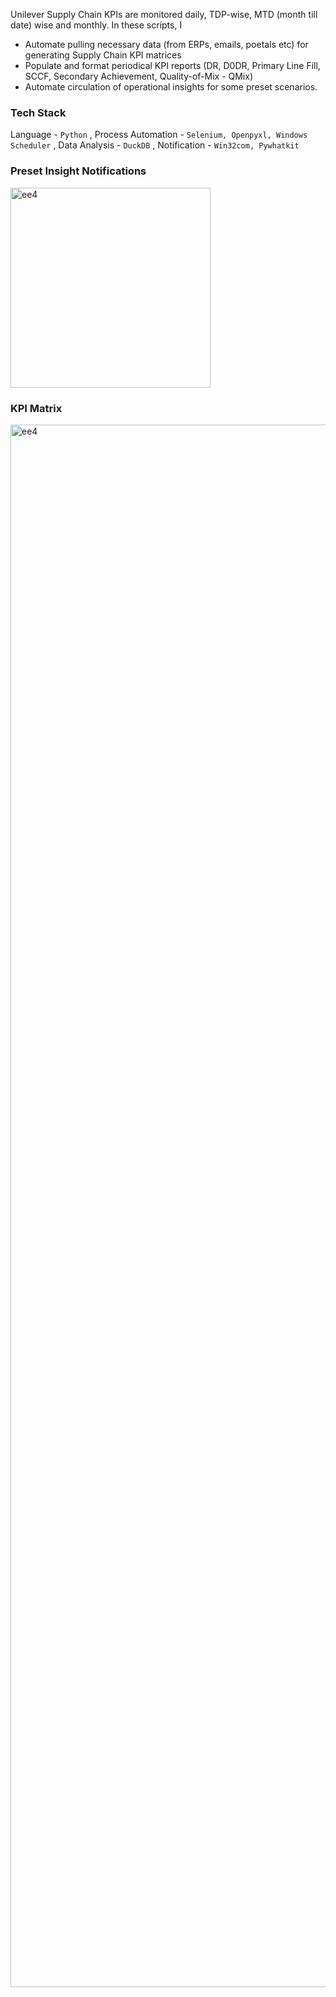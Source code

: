 Unilever Supply Chain KPIs are monitored daily, TDP-wise, MTD (month till date) wise and monthly. In these scripts, I
- Automate pulling necessary data (from ERPs, emails, poetals etc) for generating Supply Chain KPI matrices
- Populate and format periodical KPI reports (DR, D0DR, Primary Line Fill, SCCF, Secondary Achievement, Quality-of-Mix - QMix)
- Automate circulation of operational insights for some preset scenarios.

### Tech Stack
Language - `Python` , Process Automation - `Selenium, Openpyxl, Windows Scheduler` , Data Analysis - `DuckDB` , Notification - `Win32com, Pywhatkit`

### Preset Insight Notifications
<img width="320" alt="ee4" src="https://github.com/shithi30/Supply-Chain-KPI-Matrix-Generation/assets/43873081/a745897e-8b74-4cc2-92d4-f2e3c12d8f95">

### KPI Matrix
<img width="2500" alt="ee4" src="https://github.com/shithi30/Supply-Chain-KPI-Matrix-Generation/assets/43873081/eba35c5b-22c0-4780-8e14-52c50e6f49f4">
